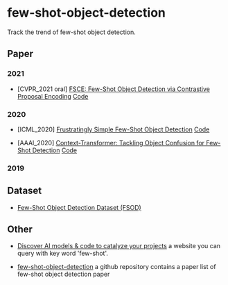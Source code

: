 # few-shot-object-detection
Track the trend of few-shot object detection.


## Paper

### 2021
* [CVPR_2021 oral] [FSCE: Few-Shot Object Detection via Contrastive Proposal Encoding](https://arxiv.org/abs/2103.05950)
[Code](https://github.com/MegviiDetection/FSCE)

### 2020
* [ICML_2020] [Frustratingly Simple Few-Shot Object Detection](https://arxiv.org/abs/2003.06957)
[Code](https://github.com/ucbdrive/few-shot-object-detection)

* [AAAI_2020] [Context-Transformer: Tackling Object Confusion for Few-Shot Detection](https://arxiv.org/pdf/2003.07304.pdf)
[Code](https://github.com/Ze-Yang/Context-Transformer)
### 2019


## Dataset
* [Few-Shot Object Detection Dataset (FSOD)](https://github.com/fanq15/Few-Shot-Object-Detection-Dataset)


## Other

* [Discover AI models & code to catalyze your projects](https://www.catalyzex.com/s/Few%20Shot%20Object%20Detection)
a website you can query with key word 'few-shot'.

* [few-shot-object-detection](https://github.com/piddnad/few-shot-object-detection)
a github repository contains a paper list of few-shot object detection paper
